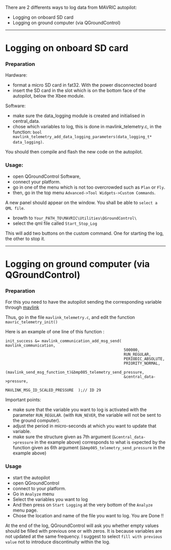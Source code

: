 There are 2 differents ways to log data from MAVRIC autopilot:
- Logging on onboard SD card
- Logging on ground computer (via QGroundControl)

---

# Logging on onboard SD card

### Preparation
Hardware:
- format a micro SD card in fat32. With the power disconnected board 
- insert the SD card in the slot which is on the bottom face of the autopilot, below the Xbee module.

Software: 
- make sure the data_logging module is created and initialised in central_data. 
- chose which variables to log, this is done in mavlink_telemetry.c, in the function: 
`bool mavlink_telemetry_add_data_logging_parameters(data_logging_t* data_logging)`.

You should then compile and flash the new code on the autopilot.

### Usage:
* open QGroundControl Software, 
* connect your platform.
* go in one of the menu which is not too overcrowded such as `Plan` or `Fly`. 
* then, go in the top menu `Advanced->Tool Widgets->Custom Commands`. 

A new panel should appear on the window. You shall be able to `select a QML file`.
* browth to `Your_PATH_TO\MAVRIC\Utilities\QGroundControl\` 
* select the qml file called `Start_Stop_Log`

This will add two buttons on the custom command. One for starting the log, the other to stop it.

---

# Logging on ground computer (via QGroundControl)

### Preparation

For this you need to have the autopilot sending the corresponding variable through [mavlink](https://github.com/lis-epfl/mavlink)

Thus, go in the file `mavlink_telemetry.c`, and edit the function `mavric_telemetry_init()`

Here is an example of one line of this function :
```
init_success &= mavlink_communication_add_msg_send( mavlink_communication, 
                                                    500000, 
                                                    RUN_REGULAR,  
                                                    PERIODIC_ABSOLUTE, 
                                                    PRIORITY_NORMAL,
                                                    (mavlink_send_msg_function_t)&bmp085_telemetry_send_pressure,
                                                    &central_data->pressure, 
                                                    MAVLINK_MSG_ID_SCALED_PRESSURE	);// ID 29
```

Important points:
- make sure that the variable you want to log is activated with the parameter `RUN_REGULAR`. (with `RUN_NEVER`, the variable will not be sent to the ground computer). 
- adjust the period in micro-seconds at which you want to update that variable.
- make sure the structure given as 7th argument (`&central_data->pressure` in the example above) corresponds to what is expected by the function given as 6th argument (`&bmp085_telemetry_send_pressure` in the example above)

### Usage
* start the autopilot
* open QGroundControl 
* connect to your platform. 
* Go in `Analyze` menu
* Select the variables you want to log
* And then press on `Start Logging` at the very bottom of the `Analyze` menu page.
* Chose the location and name of the file you want to log.
You are Done !!

At the end of the log, QGroundControl will ask you whether empty values should be filled with previous one or with zeros. It is because variables are not updated at the same frequency. I suggest to select `fill with previous value` not to introduce discontinuity within the log.
